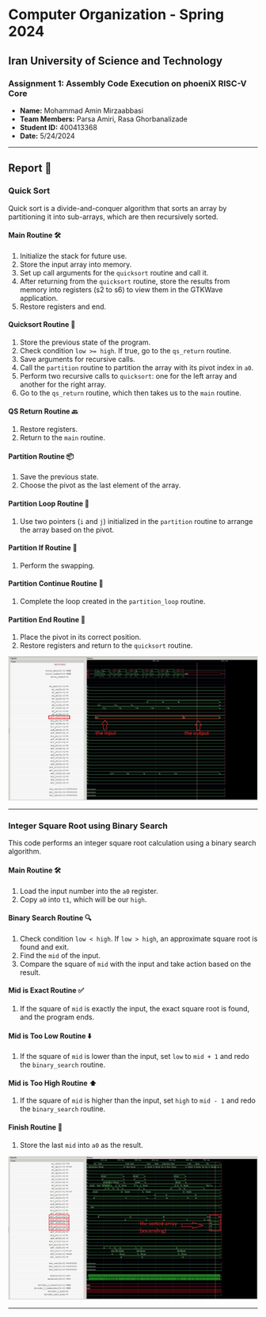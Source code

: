 # Computer Organization - Spring 2024
## Iran University of Science and Technology

### Assignment 1: Assembly Code Execution on phoeniX RISC-V Core

- **Name:** Mohammad Amin Mirzaabbasi
- **Team Members:** Parsa Amiri, Rasa Ghorbanalizade
- **Student ID:** 400413368
- **Date:** 5/24/2024

---

## Report 📝

### Quick Sort 

Quick sort is a divide-and-conquer algorithm that sorts an array by partitioning it into sub-arrays, which are then recursively sorted.

#### Main Routine 🛠️

1. Initialize the stack for future use.
2. Store the input array into memory.
3. Set up call arguments for the `quicksort` routine and call it.
4. After returning from the `quicksort` routine, store the results from memory into registers (s2 to s6) to view them in the GTKWave application.
5. Restore registers and end.

#### Quicksort Routine 🔄

1. Store the previous state of the program.
2. Check condition `low >= high`. If true, go to the `qs_return` routine.
3. Save arguments for recursive calls.
4. Call the `partition` routine to partition the array with its pivot index in `a0`.
5. Perform two recursive calls to `quicksort`: one for the left array and another for the right array.
6. Go to the `qs_return` routine, which then takes us to the `main` routine.

#### QS Return Routine 🔙

1. Restore registers.
2. Return to the `main` routine.

#### Partition Routine 📦

1. Save the previous state.
2. Choose the pivot as the last element of the array.

#### Partition Loop Routine 🔁

1. Use two pointers (`i` and `j`) initialized in the `partition` routine to arrange the array based on the pivot.

#### Partition If Routine 🔄

1. Perform the swapping.

#### Partition Continue Routine 🔄

1. Complete the loop created in the `partition_loop` routine.

#### Partition End Routine 🏁

1. Place the pivot in its correct position.
2. Restore registers and return to the `quicksort` routine.

![Quick Sort Image](https://github.com/jes1per/phoeniX_4022/blob/573a05ae2aa3be79fc6f82232c1a02ef24220e5d/Software/User_Codes/integer_square_root/integer_square_root.jpg)

---

### Integer Square Root using Binary Search 

This code performs an integer square root calculation using a binary search algorithm.

#### Main Routine 🛠️

1. Load the input number into the `a0` register.
2. Copy `a0` into `t1`, which will be our `high`.

#### Binary Search Routine 🔍

1. Check condition `low < high`. If `low > high`, an approximate square root is found and exit.
2. Find the `mid` of the input.
3. Compare the square of `mid` with the input and take action based on the result.

#### Mid is Exact Routine ✅

1. If the square of `mid` is exactly the input, the exact square root is found, and the program ends.

#### Mid is Too Low Routine ⬇️

1. If the square of `mid` is lower than the input, set `low` to `mid + 1` and redo the `binary_search` routine.

#### Mid is Too High Routine ⬆️

1. If the square of `mid` is higher than the input, set `high` to `mid - 1` and redo the `binary_search` routine.

#### Finish Routine 🏁

1. Store the last `mid` into `a0` as the result.

![Binary Search Image](https://github.com/jes1per/phoeniX_4022/blob/573a05ae2aa3be79fc6f82232c1a02ef24220e5d/Software/User_Codes/quick_sort/quick_sort.jpg)

---
